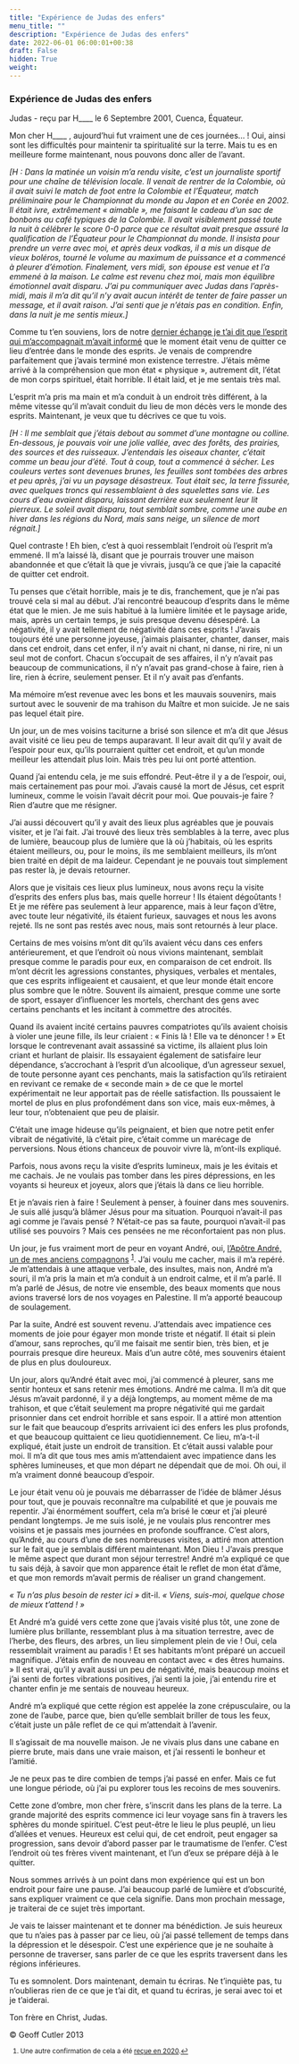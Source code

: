 ```yaml
---
title: "Expérience de Judas des enfers"
menu_title: ""
description: "Expérience de Judas des enfers"
date: 2022-06-01 06:00:01+00:38
draft: False
hidden: True
weight:
---
```

### Expérience de Judas des enfers

Judas - reçu par H____ le 6 Septembre 2001, Cuenca, Équateur.

Mon cher H____ , aujourd’hui fut vraiment une de ces journées… ! Oui, ainsi sont les difficultés pour maintenir ta spiritualité sur la terre. Mais tu es en meilleure forme maintenant, nous pouvons donc aller de l’avant.

*[H : Dans la matinée un voisin m’a rendu visite, c’est un journaliste sportif pour une chaîne de télévision locale. Il venait de rentrer de la Colombie, où il avait suivi le match de foot entre la Colombie et l’Équateur, match préliminaire pour le Championnat du monde au Japon et en Corée en 2002. Il était ivre, extrêmement « aimable », me faisant le cadeau d’un sac de bonbons au café typiques de la Colombie. Il avait visiblement passé toute la nuit à célébrer le score 0-0 parce que ce résultat avait presque assuré la qualification de l’Équateur pour le Championnat du monde. Il insista pour prendre un verre avec moi, et après deux vodkas, il a mis un disque de vieux boléros, tourné le volume au maximum de puissance et a commencé à pleurer d’émotion. Finalement, vers midi, son épouse est venue et l’a emmené à la maison. Le calme est revenu chez moi, mais mon équilibre émotionnel avait disparu. J’ai pu communiquer avec Judas dans l’après-midi, mais il m’a dit qu’il n’y avait aucun  intérêt de tenter de faire passer un message, et il avait raison. J’ai senti que je n’étais pas en condition. Enfin, dans la nuit je me sentis mieux.]*

Comme tu t’en souviens, lors de notre [dernier échange je t’ai dit que l’esprit qui m’accompagnait m’avait informé](/fr-contemporary-messages/fr-contemporary-messages-by-date-order/fr-contemporary-messages-2001/fr-2001-9-5-1-hr-judas/) que le moment était venu de quitter ce lieu d’entrée dans le monde des esprits. Je venais de comprendre parfaitement que j’avais terminé mon existence terrestre. J’étais même arrivé à la compréhension que mon état « physique », autrement dit, l’état de mon corps spirituel, était horrible. Il était laid, et je me sentais très mal.

L’esprit m’a pris ma main et m’a conduit à un endroit très différent, à la même vitesse qu’il m’avait conduit du lieu de mon décès vers le monde des esprits. Maintenant, je veux que tu décrives ce que tu vois.

*[H : Il me semblait que j’étais debout au sommet d’une montagne ou colline. En-dessous, je pouvais voir une jolie vallée, avec des forêts, des prairies, des sources et des ruisseaux. J’entendais les oiseaux chanter, c’était comme un beau jour d’été. Tout à coup, tout a commencé à sécher. Les couleurs vertes sont devenues brunes, les feuilles sont tombées des arbres et peu après, j’ai vu un paysage désastreux. Tout était sec, la terre fissurée, avec quelques troncs qui ressemblaient à des squelettes sans vie. Les cours d’eau avaient disparu, laissant derrière eux seulement leur lit pierreux. Le soleil avait disparu, tout semblait sombre, comme une aube en hiver dans les régions du Nord, mais sans neige, un silence de mort régnait.]*

Quel contraste ! Eh bien, c’est à quoi ressemblait l’endroit où l’esprit m’a emmené. Il m’a laissé là, disant que je pourrais trouver une maison abandonnée et que c’était là que je vivrais, jusqu’à ce que j’aie la capacité de quitter cet endroit.

Tu penses que c’était horrible, mais je te dis, franchement, que je n’ai pas trouvé cela si mal au début. J’ai rencontré beaucoup d’esprits dans le même état que le mien. Je me suis habitué à la lumière limitée et le paysage aride, mais, après un certain temps, je suis presque devenu désespéré. La négativité, il y avait tellement de négativité dans ces esprits ! J’avais toujours été une personne joyeuse, j’aimais plaisanter, chanter, danser, mais dans cet endroit, dans cet enfer, il n’y avait ni chant, ni danse, ni rire, ni un seul mot de confort. Chacun s’occupait de ses affaires, il n’y n’avait pas beaucoup de communications, il n’y n’avait pas grand-chose à faire, rien à lire, rien à écrire, seulement penser. Et il n’y avait pas d’enfants.

Ma mémoire m’est revenue avec les bons et les mauvais souvenirs, mais surtout avec le souvenir de ma trahison du Maître et mon suicide. Je ne sais pas lequel était pire.

Un jour, un de mes voisins taciturne a brisé son silence et m’a dit que Jésus avait visité ce lieu peu de temps auparavant. Il leur avait dit qu’il y avait de l’espoir pour eux, qu’ils pourraient quitter cet endroit, et qu’un monde meilleur les attendait plus loin. Mais très peu lui ont porté attention.

Quand j’ai entendu cela, je me suis effondré. Peut-être il y a de l’espoir, oui, mais certainement pas pour moi. J’avais causé la mort de Jésus, cet esprit lumineux, comme le voisin l’avait décrit pour moi. Que pouvais-je faire ? Rien d’autre que me résigner.

J’ai aussi découvert qu’il y avait des lieux plus agréables que je pouvais visiter, et je l’ai fait. J’ai trouvé des lieux très semblables à la terre, avec plus de lumière, beaucoup plus de lumière que là où j’habitais, où les esprits étaient meilleurs, ou, pour le moins, ils me semblaient meilleurs, ils m’ont bien traité en dépit de ma laideur. Cependant je ne pouvais tout simplement pas rester là, je devais retourner.

Alors que je visitais ces lieux plus lumineux, nous avons reçu la visite d’esprits des enfers plus bas, mais quelle horreur ! Ils étaient dégoûtants ! Et je me réfère pas seulement à leur apparence, mais à leur façon d’être, avec toute leur négativité, ils étaient furieux, sauvages et nous les avons rejeté. Ils ne sont pas restés  avec nous, mais sont retournés à leur place.

Certains de mes voisins m’ont dit qu’ils avaient vécu dans ces enfers antérieurement, et que l’endroit où nous vivions maintenant, semblait presque comme le paradis pour eux, en comparaison de cet endroit. Ils m’ont décrit les agressions constantes, physiques, verbales et mentales, que  ces esprits infligeaient et causaient, et que leur monde était encore plus sombre que le nôtre. Souvent ils aimaient, presque comme une sorte de sport, essayer d’influencer les mortels, cherchant des gens avec certains penchants et les incitant à commettre des atrocités.

Quand ils avaient incité certains pauvres compatriotes qu’ils avaient choisis à violer une jeune fille, ils leur criaient : « Finis là ! Elle va te dénoncer ! » Et lorsque le contrevenant avait assassiné sa victime, ils allaient plus loin criant et hurlant de plaisir. Ils essayaient également de satisfaire leur dépendance, s’accrochant à l’esprit d’un alcoolique, d’un agresseur sexuel, de toute personne ayant ces penchants, mais la satisfaction qu’ils retiraient en revivant ce remake de « seconde main » de ce que le mortel expérimentait ne leur apportait pas de réelle satisfaction. Ils poussaient le mortel de plus en plus profondément dans son vice, mais eux-mêmes, à leur tour, n’obtenaient que peu de plaisir.

C’était une image hideuse qu’ils peignaient, et bien que notre petit enfer vibrait de négativité, là c’était pire, c’était comme un marécage de perversions. Nous étions chanceux de pouvoir vivre là, m’ont-ils expliqué.

Parfois, nous avons reçu la visite d’esprits lumineux, mais je les évitais et me cachais. Je ne voulais pas tomber dans les pires dépressions, en les voyants si heureux et joyeux, alors que j’étais là dans ce lieu horrible.

Et je n’avais rien à faire ! Seulement à penser, à fouiner dans mes souvenirs. Je suis allé jusqu’à blâmer Jésus pour ma situation. Pourquoi n’avait-il pas agi comme je l’avais pensé ? N’était-ce pas sa faute, pourquoi n’avait-il pas utilisé ses pouvoirs ? Mais ces pensées ne me réconfortaient pas non plus.

Un jour, je fus vraiment mort de peur en voyant André, oui, [l’Apôtre André, un de mes anciens compagnons](/fr-contemporary-messages/fr-contemporary-messages-by-date-order/fr-contemporary-messages-2018/fr-2018-3-2-1-af-andrew/) <sup id="a1">[1](#f1)</sup>. J’ai voulu me cacher, mais il m’a repéré. Je m’attendais à une attaque verbale, des insultes, mais non, André m’a souri, il m’a pris la main et m’a conduit à un endroit calme, et il m’a parlé. Il m’a parlé de Jésus, de notre vie ensemble, des beaux moments que nous avions traversé lors de nos voyages en Palestine. Il m’a apporté beaucoup de soulagement.

Par la suite, André est souvent revenu. J’attendais avec impatience ces moments de joie pour égayer mon monde triste et négatif. Il était si plein d’amour, sans reproches, qu’il me faisait me sentir bien, très bien, et je pourrais presque dire heureux. Mais d’un autre côté, mes souvenirs étaient de plus en plus douloureux.

Un jour, alors qu’André était avec moi, j’ai commencé à pleurer, sans me sentir honteux et sans retenir mes émotions. André me calma. Il m’a dit que Jésus m’avait pardonné, il y a déjà longtemps, au moment même de ma trahison, et que c’était seulement ma propre négativité qui me gardait prisonnier dans cet endroit horrible et sans espoir. Il a attiré mon attention sur le fait que beaucoup d’esprits arrivaient ici des enfers les plus profonds, et que beaucoup quittaient ce lieu quotidiennement. Ce lieu, m’a-t-il expliqué, était juste un endroit de transition. Et c’était aussi valable pour moi. Il m’a dit que tous mes amis m’attendaient avec impatience dans les sphères lumineuses, et que mon départ ne dépendait que de moi. Oh oui, il m’a vraiment donné beaucoup d’espoir.

Le jour était venu où je pouvais me débarrasser de l’idée de blâmer Jésus pour tout, que  je pouvais reconnaître ma culpabilité et que je pouvais me repentir. J’ai énormément souffert, cela m’a brisé le cœur et j’ai pleuré pendant longtemps. Je me suis isolé, je ne voulais plus rencontrer mes voisins et je passais mes journées en profonde souffrance. C’est alors, qu’André, au cours d’une de ses nombreuses visites, a attiré mon attention sur le fait que je semblais différent maintenant. Mon Dieu ! J’avais presque le même aspect que durant mon séjour terrestre! André m’a expliqué ce que tu sais déjà, à savoir que mon apparence était le reflet de mon état d’âme, et que mon remords m’avait permis de réaliser un grand changement.

*« Tu n’as plus besoin de rester ici »* dit-il. *« Viens, suis-moi, quelque chose de mieux t’attend ! »*

Et André m’a guidé vers cette zone que j’avais visité plus tôt, une zone de lumière plus brillante, ressemblant plus à ma situation terrestre, avec de l’herbe, des fleurs, des arbres, un lieu simplement plein de vie ! Oui, cela ressemblait vraiment au paradis ! Et ses habitants m’ont préparé un accueil magnifique. J’étais enfin de nouveau en contact avec « des êtres humains. » Il est vrai, qu’il y avait aussi un peu de négativité, mais beaucoup moins et j’ai senti de fortes vibrations positives, j’ai senti la joie, j’ai entendu rire et chanter enfin je me sentais de nouveau heureux.

André m’a expliqué que cette région est appelée la zone crépusculaire, ou la zone de l’aube, parce que, bien qu’elle semblait briller de tous les feux, c’était juste un pâle reflet de ce qui m’attendait à l’avenir.

Il s’agissait de ma nouvelle maison. Je ne vivais plus dans une cabane en pierre brute, mais dans une vraie maison, et j’ai ressenti le bonheur et l’amitié.

Je ne peux pas te dire combien de temps j’ai passé en enfer. Mais ce fut une longue période, où j’ai pu explorer tous les recoins de mes souvenirs.

Cette zone d’ombre, mon cher frère, s’inscrit dans les plans de la terre. La grande majorité des esprits commence ici leur voyage sans fin à travers les sphères du monde spirituel. C’est peut-être le lieu le plus peuplé, un lieu d’allées et venues. Heureux est celui qui, de cet endroit, peut engager sa progression, sans devoir d’abord passer par le traumatisme de l’enfer. C’est l’endroit où tes frères vivent maintenant, et l’un d’eux se prépare déjà à le quitter.

Nous sommes arrivés à un point dans mon expérience qui est un bon endroit pour faire une pause. J’ai beaucoup parlé de lumière et d’obscurité, sans expliquer vraiment ce que cela signifie. Dans mon prochain message, je traiterai de ce sujet très important.

Je vais te laisser maintenant et te donner ma bénédiction. Je suis heureux que tu n’aies pas à passer par ce lieu, où j’ai passé tellement de temps dans la dépression et le désespoir. C’est une expérience que je ne souhaite à personne de traverser, sans parler de ce que les esprits traversent dans les régions inférieures.

Tu es somnolent. Dors maintenant, demain tu écriras. Ne t’inquiète pas, tu n’oublieras rien de ce que je t’ai dit, et quand tu écriras, je serai avec toi et je t’aiderai.

Ton frère en Christ, Judas.

© Geoff Cutler 2013
<small>

1. <large id="f1"> Une autre confirmation de cela a été [reçue en 2020](/fr-contemporary-messages/fr-contemporary-messages-by-date-order/fr-contemporary-messages-2020/fr-2020-8-29-1-jw-andrew/).[↩](#a1)
